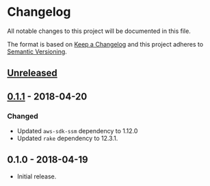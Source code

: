 # Changelog
All notable changes to this project will be documented in this file.

The format is based on [Keep a Changelog](http://keepachangelog.com/en/1.0.0/)
and this project adheres to [Semantic Versioning](http://semver.org/spec/v2.0.0.html).

## [Unreleased]

## [0.1.1] - 2018-04-20

### Changed
- Updated `aws-sdk-ssm` dependency to 1.12.0
- Updated `rake` dependency to 12.3.1.

## 0.1.0 - 2018-04-19
- Initial release.


[Unreleased]: https://github.com/dkolb/ssm_utils/compare/v0.1.1...HEAD
[0.1.1]: https://github.com/olivierlacan/keep-a-changelog/compare/v0.1.0...v0.1.1

